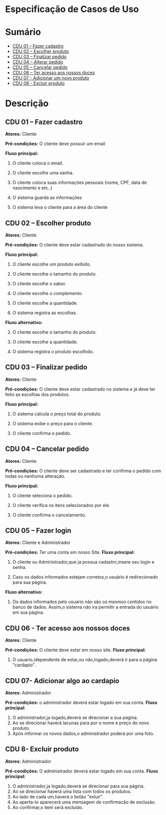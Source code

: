 # Especificação de Casos de Uso

# Sumário
- [CDU 01 – Fazer cadastro](#cdu-01---Fazer-cadastro)
- [CDU 02 – Escolher produto](#cdu-02---Escolher-produto)
- [CDU 03 – Finalizar pedido](#cdu-03---Finalizar-pedido)
- [CDU 04 – Alterar pedido](#cdu-04---Cancelar-pedido)
- [CDU 05 – Cancelar pedido](#cdu-05---Fazer-login)
- [CDU 06 – Ter acesso aos nossos doces](#cdu-06---Ter-acesso-aos-nossos-doces)
- [CDU 07 - Adicionar um novo produto](#cdu-07---Adicionar-algo-ao-cardapio)
- [CDU 08 - Excluir produto](#cdu-08---Excluir-produto)

# Descrição

## CDU 01 – Fazer cadastro

**Atores:** Cliente 

**Pré-condições:** O cliente deve possuir um email

**Fluxo principal:**

1. O cliente coloca o email.

2. O cliente escolhe uma senha.

3. O cliente coloca suas informações pessoais (nome, CPF, data de nascimento e etc..)

4. O sistema guarda as informações

5. O sistema leva o cliente para a área do cliente

## CDU 02 – Escolher produto

**Atores:** Cliente

**Pré-condições:** O cliente deve estar cadastrado do nosso sistema.

**Fluxo principal:**

1. O cliente escolhe um produto exibido.

2. O cliente escolhe o tamanho do produto.

3. O cliente escolhe o sabor.

4. O cliente escolhe o complemento.

5. O cliente escolhe a quantidade.

6. O sistema registra as escolhas.

**Fluxo alternativo:**

2. O cliente escolhe o tamanho do produto.

3. O cliente escolhe a quantidade.

4. O sistema registra o produto escolhido.
   
## CDU 03 – Finalizar pedido

**Atores:** Cliente 

**Pré-condições:** O cliente deve estar cadastrado no sistema e já deve ter feito as escolhas dos produtos.

**Fluxo principal:**

1. O sistema calcula o preço total do produto.

2. O sistema exibe o preço para o cliente.

3. O cliente confirma o pedido.


## CDU 04 – Cancelar pedido

**Atores:** Cliente 

**Pré-condições:** O cliente deve ser cadastrado e ter confirma o pedido com todas ou nenhuma alteração.

**Fluxo principal:**

1. O cliente seleciona o pedido.

2. O cliente verifica os itens selecionados por ele.

3. O cliente confirma o cancelamento.


## CDU 05 – Fazer login

**Atores:** Cliente e Administrador

**Pré-condições:** Ter uma conta em nosso Site.
**Fluxo principal:** 

1. O cliente ou Administrador,que ja possua cadastro,insere seu login e senha.

2. Caso os dados informados estejam corretos,o usuário é redirecionado para sua página.

**Fluxo alternativo:** 

1. Os dados informados pelo usuario não são os mesmos contidos no banco de dados. Assim,o sistema não ira permitir a entrada do usuário em sua página.

## CDU 06 - Ter acesso aos nossos doces

**Atores:**  Cliente

**Pré-condições:** O cliente deve estar em nosso site.
**Fluxo principal:**

1. O usuario,idependente de estar,ou não,logado,deverá ir para a página "cardapio". 

## CDU 07- Adicionar algo ao cardapio

**Atores:** Administrador

**Pré-condições:** o administrador deverá estar logado em sua conta.
**Fluxo principal:** 

1. O administrador,ja logado,deverá se direcionar a sua página.
2. Ao se direcionar haverá lacunas para por o nome e preço do novo produto.
3. Após informar os novos dados,o administrador poderá por uma foto.

## CDU 8- Excluir produto 

**Atores:** Administrador

**Pré-condições:** O administrador deverá estar logado em sua conta.
**Fluxo principal:**

1. O administrador,ja logado,deverá se direcionar para sua página.
2. Ao se direcionar haverá uma lista com todos os produtos.
3. Ao lado de cada um,haverá o botão "exluir".
4. Ao aperta-lo aparecerá uma mensagem de confirmacão de exclusão.
5. Ao confirmar,o item será excluido.
